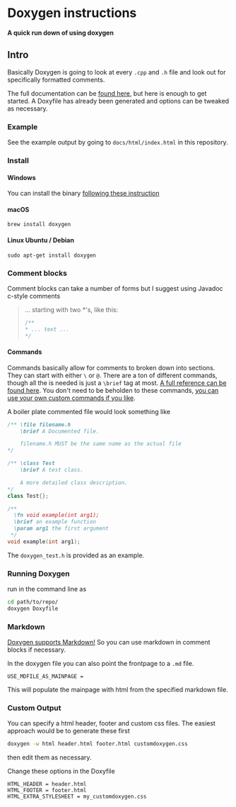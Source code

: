 # Doxygen instructions

**A quick run down of using doxygen**

## Intro

Basically Doxygen is going to look at every `.cpp` and `.h` file and look out for specifically formatted comments.

The full documentation can be [found here](http://www.doxygen.nl/manual/docblocks.html), but here is enough to get started. A Doxyfile has already been generated and options can be tweaked as necessary.

### Example

See the example output by going to `docs/html/index.html` in this repository.

### Install

#### Windows

You can install the binary [following these instruction](http://www.doxygen.nl/manual/install.html#install_bin_windows)

#### macOS

```
brew install doxygen
```

#### Linux Ubuntu / Debian

```
sudo apt-get install doxygen
```

### Comment blocks

Comment blocks can take a number of forms but I suggest using Javadoc c-style comments

> ... starting with two \*'s, like this:
>
> ```cpp
> /**
> * ... text ...
> */
> ```


#### Commands

Commands basically allow for comments to broken down into sections. They can start with either `\` or `@`.
There are a ton of different commands, though all the is needed is just a `\brief` tag at most. [A full reference can be found here](http://www.doxygen.nl/manual/commands.html). You don't need to be beholden to these commands, [you can use your own custom commands if you like](http://www.doxygen.nl/manual/custcmd.html).

A boiler plate commented file would look something like

```cpp
/** \file filename.h
    \brief A Documented file.

    filename.h MUST be the same name as the actual file
*/

/** \class Test
    \brief A test class.

    A more detailed class description.
*/
class Test{};

/**
  \fn void example(int arg1);
  \brief an example function
  \param arg1 the first argument
 */
void example(int arg1);
```

The `doxygen_test.h` is provided as an example.


### Running Doxygen

run in the command line as

```sh
cd path/to/repo/
doxygen Doxyfile
```

### Markdown

[Doxygen supports Markdown!](http://www.doxygen.nl/manual/markdown.html) So you can use markdown in comment blocks if necessary.

In the doxygen file you can also point the frontpage to a `.md` file.

```make
USE_MDFILE_AS_MAINPAGE =
```

This will populate the mainpage with html from the specified markdown file.

### Custom Output


You can specify a html header, footer and custom css files. The easiest approach would be to generate these first

```sh
doxygen -w html header.html footer.html customdoxygen.css
```
then edit them as necessary.

Change these options in the Doxyfile

```make
HTML_HEADER = header.html
HTML_FOOTER = footer.html
HTML_EXTRA_STYLESHEET = my_customdoxygen.css
```
